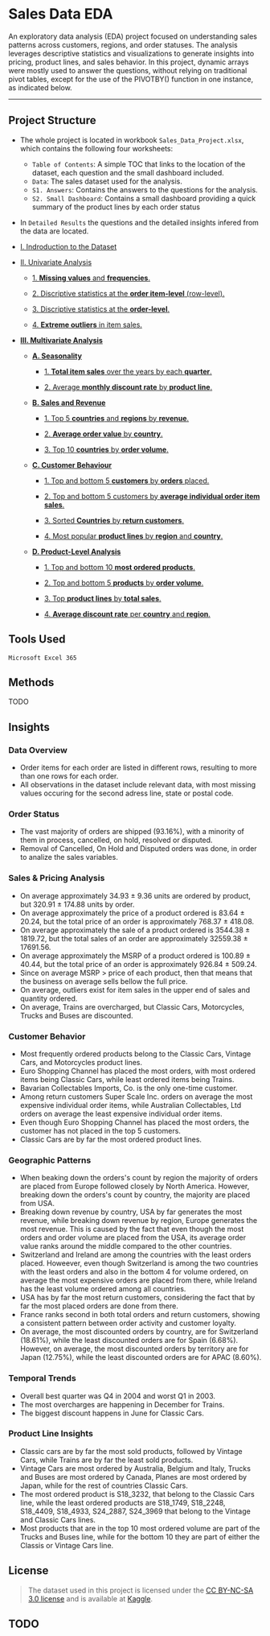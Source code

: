# Sales Data EDA

An exploratory data analysis (EDA) project focused on understanding sales patterns across customers, regions, and order statuses. 
The analysis leverages descriptive statistics and visualizations to generate insights into pricing, product lines, and sales behavior.
In this project, dynamic arrays were mostly used to answer the questions, without relying on traditional pivot tables, except for the use of the PIVOTBY() function in one instance, as indicated below.

------------------------

## Project Structure

- The whole project is located in workbook `Sales_Data_Project.xlsx`, which contains the following four worksheets:

    - `Table of Contents`: A simple TOC that links to the location of the dataset, each question and the small dashboard included.
    - `Data`: The sales dataset used for the analysis.
    - `S1. Answers`: Contains the answers to the questions for the analysis.
    - `S2. Small Dashboard`: Contains a small dashboard providing a quick summary of the product lines by each order status

- In `Detailed Results` the questions and the detailed insights infered from the data are located.


- [I. Indroduction to the Dataset](https://github.com/EfiLygda/Excel-Projects/blob/main/Sales%20Data/Datailed%20Results.md#i-indroduction-to-the-dataset)

- [II. Univariate Analysis](https://github.com/EfiLygda/Excel-Projects/blob/main/Sales%20Data/Datailed%20Results.md#i%CE%B9-univariate-analysis)

    - [1. **Missing values** and **frequencies**.](https://github.com/EfiLygda/Excel-Projects/blob/main/Sales%20Data/Datailed%20Results.md#1-missing-values-and-frequencies-for-some-of-the-categorical-variables)
    
    - [2. Discriptive statistics at the **order item-level** (row-level).](https://github.com/EfiLygda/Excel-Projects/blob/main/Sales%20Data/Datailed%20Results.md#2-discriptive-statistics-for-some-of-the-numerical-variables-at-the-order-item-level-row-level)
    
    - [3. Discriptive statistics at the **order-level**.](https://github.com/EfiLygda/Excel-Projects/blob/main/Sales%20Data/Datailed%20Results.md#3-discriptive-statistics-for-some-of-the-numerical-variables-at-the-order-level)
    
    - [4. **Extreme outliers** in item sales.](https://github.com/EfiLygda/Excel-Projects/blob/main/Sales%20Data/Datailed%20Results.md#4-extreme-outliers-in-item-sales)
    
- [**III. Multivariate Analysis**](https://github.com/EfiLygda/Excel-Projects/blob/main/Sales%20Data/Datailed%20Results.md#ii%CE%B9-multivariate-analysis)

    - [**A. Seasonality**](https://github.com/EfiLygda/Excel-Projects/blob/main/Sales%20Data/Datailed%20Results.md#a-seasonality)
  
        - [1. **Total item sales** over the years by each **quarter**.](https://github.com/EfiLygda/Excel-Projects/blob/main/Sales%20Data/Datailed%20Results.md#1-quick-summary-of-total-item-sales-over-the-years-by-each-quarter)
    
        - [2. Average **monthly discount rate** by **product line**.](https://github.com/EfiLygda/Excel-Projects/blob/main/Sales%20Data/Datailed%20Results.md#2-average-monthly-discount-rate-for-each-product-line)
    
    - [**B. Sales and Revenue**](https://github.com/EfiLygda/Excel-Projects/blob/main/Sales%20Data/Datailed%20Results.md#b-sales-and-revenue)
  
        - [1. Top 5 **countries** and **regions** by **revenue**.](https://github.com/EfiLygda/Excel-Projects/blob/main/Sales%20Data/Datailed%20Results.md#1-top-5-countries-and-regions-that-generate-the-most-revenue-from-purchases)
    
        - [2. **Average order value** by **country**.](https://github.com/EfiLygda/Excel-Projects/blob/main/Sales%20Data/Datailed%20Results.md#2-average-order-value-by-country)
    
        - [3. Top 10 **countries** by **order volume**.](https://github.com/EfiLygda/Excel-Projects/blob/main/Sales%20Data/Datailed%20Results.md#3-top-10-countries-by-order-volume)
    
    - [**C. Customer Behaviour**](https://github.com/EfiLygda/Excel-Projects/blob/main/Sales%20Data/Datailed%20Results.md#c-customer-behaviour)
  
        - [1. Top and bottom 5 **customers** by **orders** placed.](https://github.com/EfiLygda/Excel-Projects/blob/main/Sales%20Data/Datailed%20Results.md#1-top-and-bottom-5-customers-by-orders-placed)
    
        - [2. Top and bottom 5 customers by **average individual order item sales**.](https://github.com/EfiLygda/Excel-Projects/blob/main/Sales%20Data/Datailed%20Results.md#2-top-and-bottom-5-customers-by-average-individual-order-item-sales)
    
        - [3. Sorted **Countries** by **return customers**.](https://github.com/EfiLygda/Excel-Projects/blob/main/Sales%20Data/Datailed%20Results.md#3-countries-sorted-from-the-highest-to-least-amount-of-return-customers)
    
        - [4. Most popular **product lines** by **region** and **country**.](https://github.com/EfiLygda/Excel-Projects/blob/main/Sales%20Data/Datailed%20Results.md#4-most-popular-product-lines-by-region-and-country)
    
    - [**D. Product-Level Analysis**](https://github.com/EfiLygda/Excel-Projects/blob/main/Sales%20Data/Datailed%20Results.md#d-product-level-analysis)
  
        - [1. Top and bottom 10 **most ordered products**.](https://github.com/EfiLygda/Excel-Projects/blob/main/Sales%20Data/Datailed%20Results.md#1-top-and-bottom-10-most-ordered-products)
    
        - [2. Top and bottom 5 **products** by **order volume**.](https://github.com/EfiLygda/Excel-Projects/blob/main/Sales%20Data/Datailed%20Results.md#2-top-and-bottom-5-products-by-order-volume)
    
        - [3. Top **product lines** by **total sales**.](https://github.com/EfiLygda/Excel-Projects/blob/main/Sales%20Data/Datailed%20Results.md#3-top-product-lines-based-on-total-sales)
    
        - [4. **Average discount rate** per **country** and **region**.](https://github.com/EfiLygda/Excel-Projects/blob/main/Sales%20Data/Datailed%20Results.md#4-average-discount-rate-per-country-and-region)


## Tools Used

`Microsoft Excel 365`


## Methods

TODO

   


## Insights

### Data Overview

- Order items for each order are listed in different rows, resulting to more than one rows for each order.
- All observations in the dataset include relevant data, with most missing values occuring for the second adress line, state or postal code.

### Order Status
- The vast majority of orders are shipped (93.16%), with a minority of them in process, cancelled, on hold, resolved or disputed.
- Removal of Cancelled, On Hold and Disputed orders was done, in order to analize the sales variables.

    
### Sales & Pricing Analysis
- On average approximately 34.93 ± 9.36 units are ordered by product, but 320.91 ± 174.88 units by order.
- On average approximately the price of a product ordered is 83.64 ± 20.24, but the total price of an order is approximately 768.37 ± 418.08.
- On average approximately the sale of a product ordered is 3544.38 ± 1819.72, but the total sales of an order are approximately 32559.38 ± 17691.56.
- On average approximately the MSRP of a product ordered is 100.89 ± 40.44, but the total price of an order is approximately 926.84 ± 509.24.
- Since on average MSRP > price of each product, then that means that the business on average sells bellow the full price.
- On average, outliers exist for item sales in the upper end of sales and quantity ordered.
- On average, Trains are overcharged, but Classic Cars,  Motorcycles, Trucks and Buses are discounted.
  
### Customer Behavior
- Most frequently ordered products belong to the Classic Cars, Vintage Cars, and Motorcycles product lines.
- Euro Shopping Channel has placed the most orders, with most ordered items being Classic Cars, while least ordered items being Trains.
- Bavarian Collectables Imports, Co. is the only one-time customer.
- Among return customers Super Scale Inc. orders on average the most expensive individual order items, while Australian Collectables, Ltd orders on average the least expensive individual order items.
- Even though Euro Shopping Channel has placed the most orders, the customer has not placed in the top 5 customers.
- Classic Cars are by far the most ordered product lines.

### Geographic Patterns
- When beaking down the orders's count by region the majority of orders are placed from Europe followed closely by North America. However, breaking down the orders's count by country, the majority are placed from USA.
- Breaking down revenue by country, USA by far generates the most revenue, while breaking down revenue by region, Europe generates the most revenue.
This is caused by the fact that even though the most orders and order volume are placed from the USA, its average order value ranks around the middle compared to the other countries.
- Switzerland and Ireland are among the countries with the least orders placed.
Howeever, even though Switzerland is among the two countries with the least orders and also in the bottom 4 for volume ordered, on average the most expensive orders are placed from there, while Ireland has the least volume ordered among all countries.
- USA has by far the most return customers, considering the fact that by far the most placed orders are done from there.
- France ranks second in both total orders and return customers, showing a consistent pattern between order activity and customer loyalty.
- On average, the most discounted orders by country, are for Switzerland (18.61%), while the least discounted orders are for Spain (6.68%).
However, on average, the most discounted orders by territory are for Japan (12.75%), while the least discounted orders are for APAC (8.60%).

### Temporal Trends
- Overall best quarter was Q4 in 2004 and worst Q1 in 2003.
- The most overcharges are happening in December for Trains.
- The biggest discount happens in June for Classic Cars.

  
### Product Line Insights
- Classic cars are by far the most sold products, followed by Vintage Cars, while Trains are by far the least sold products.
- Vintage Cars are most ordered by Australia, Belgium and Italy,  Trucks and Buses are most ordered by Canada,  Planes are most ordered by Japan, while for the rest of countries Classic Cars.
- The most ordered product is S18_3232, that belong to the Classic Cars line, while the least ordered products are S18_1749, S18_2248, S18_4409, S18_4933, S24_2887, S24_3969 that belong to the Vintage and Classic Cars lines.
- Most products that are in the top 10 most ordered volume are part of the Trucks and Buses line, while for the bottom 10 they are part of either the Classis or Vintage Cars line.



## License
> The dataset used in this project is licensed under the [CC BY-NC-SA 3.0 license](https://creativecommons.org/licenses/by-nc-sa/3.0/) and is available at [Kaggle](https://www.kaggle.com/datasets/kyanyoga/sample-sales-data/data).

## TODO



